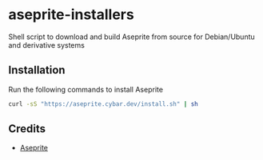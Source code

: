 # aseprite-installers

Shell script to download and build Aseprite from source for Debian/Ubuntu and derivative systems

## Installation

Run the following commands to install Aseprite

```sh
curl -sS "https://aseprite.cybar.dev/install.sh" | sh
```

## Credits

-   [Aseprite](https://github.com/aseprite/aseprite/)
